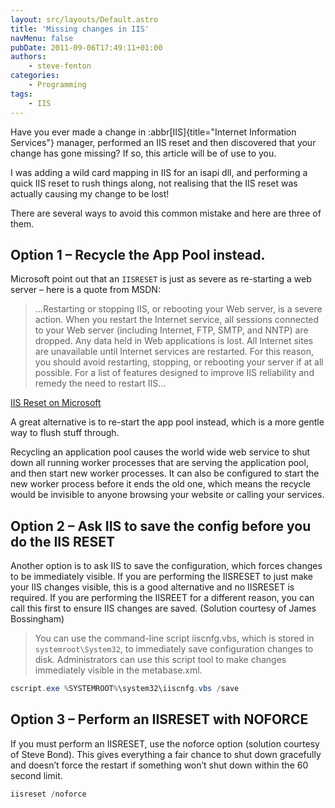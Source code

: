 ```yaml
---
layout: src/layouts/Default.astro
title: 'Missing changes in IIS'
navMenu: false
pubDate: 2011-09-06T17:49:11+01:00
authors:
    - steve-fenton
categories:
    - Programming
tags:
    - IIS
---
```


Have you ever made a change in :abbr[IIS]{title="Internet Information Services"} manager, performed an IIS reset and then discovered that your change has gone missing? If so, this article will be of use to you.

I was adding a wild card mapping in IIS for an isapi dll, and performing a quick IIS reset to rush things along, not realising that the IIS reset was actually causing my change to be lost!

There are several ways to avoid this common mistake and here are three of them.

## Option 1 – Recycle the App Pool instead.

Microsoft point out that an `IISRESET` is just as severe as re-starting a web server – here is a quote from MSDN:

> …Restarting or stopping IIS, or rebooting your Web server, is a severe action. When you restart the Internet service, all sessions connected to your Web server (including Internet, FTP, SMTP, and NNTP) are dropped. Any data held in Web applications is lost. All Internet sites are unavailable until Internet services are restarted. For this reason, you should avoid restarting, stopping, or rebooting your server if at all possible. For a list of features designed to improve IIS reliability and remedy the need to restart IIS…

[IIS Reset on Microsoft](https://www.microsoft.com/technet/prodtechnol/WindowsServer2003/Library/IIS/95826e7a-bac4-4e1f-bcb6-c52d49c9d7f4.mspx?mfr=true)

A great alternative is to re-start the app pool instead, which is a more gentle way to flush stuff through.

Recycling an application pool causes the world wide web service to shut down all running worker processes that are serving the application pool, and then start new worker processes. It can also be configured to start the new worker process before it ends the old one, which means the recycle would be invisible to anyone browsing your website or calling your services.

## Option 2 – Ask IIS to save the config before you do the IIS RESET

Another option is to ask IIS to save the configuration, which forces changes to be immediately visible. If you are performing the IISRESET to just make your IIS changes visible, this is a good alternative and no IISRESET is required. If you are performing the IISREET for a different reason, you can call this first to ensure IIS changes are saved. (Solution courtesy of James Bossingham)

> You can use the command-line script iiscnfg.vbs, which is stored in `systemroot\System32`, to immediately save configuration changes to disk. Administrators can use this script tool to make changes immediately visible in the metabase.xml.

```powershell
cscript.exe %SYSTEMROOT%\system32\iiscnfg.vbs /save
```

## Option 3 – Perform an IISRESET with NOFORCE

If you must perform an IISRESET, use the noforce option (solution courtesy of Steve Bond). This gives everything a fair chance to shut down gracefully and doesn’t force the restart if something won’t shut down within the 60 second limit.

```powershell
iisreset /noforce
```